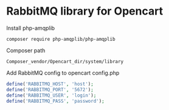 # RabbitMQ library for Opencart

Install php-amqplib

`composer require php-amqplib/php-amqplib`

Composer path

`Composer_vendor/Opencart_dir/system/library`

Add RabbitMQ config to opencart config.php

```php
define('RABBITMQ_HOST', 'host');
define('RABBITMQ_PORT', '5672');
define('RABBITMQ_USER', 'login');
define('RABBITMQ_PASS', 'password');
```